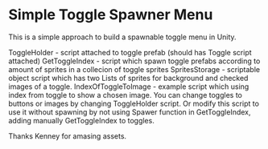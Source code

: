 # Simple Toggle Spawner Menu


This is a simple approach to build a spawnable toggle menu in Unity. 

ToggleHolder - script attached to toggle prefab (should has Toggle script attached)
GetToggleIndex - script which spawn toggle prefabs according to amount of sprites in a collecion of toggle sprites
SpritesStorage - scriptable object script which has two Lists of sprites for background and checked images of a toggle. 
IndexOfToggleToImage - example script which using index from toggle to show a chosen image.
You can change toggles to buttons or images by changing ToggleHolder script. Or modify this script to use it without spawning by not using Spawer function in GetToggleIndex, adding manually GetToggleIndex to toggles. 

Thanks Kenney​ for amasing assets. ​​​

